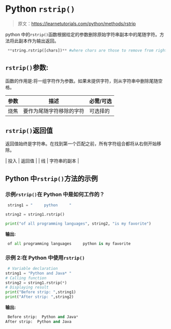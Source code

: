# Python `rstrip()`

> 原文：<https://learnetutorials.com/python/methods/rstrip>

python 中的`rstrip()`函数根据给定的参数删除原始字符串副本中的尾随字符。方法将此副本作为输出返回。

```py
 **string.rstrip([chars])** #where chars are those to remove from right 

```

## `rstrip()`参数:

函数的作用是:将一组字符作为参数。如果未提供字符，则从字符串中删除尾随空格。

| 参数 | 描述 | 必需/可选 |
| --- | --- | --- |
| 烧焦 | 要作为尾随字符移除的字符 | 可选择的 |

## `rstrip()`返回值

返回值始终是字符串。在找到第一个匹配之前，所有字符组合都将从右侧开始移除。

| 投入 | 返回值 |
| 线 | 字符串的副本 |

## Python 中`rstrip()`方法的示例

### 示例`rstrip()`在 Python 中是如何工作的？

```py
 string1 = "     python     "

string2 = string1.rstrip()

print("of all programming languages", string2, "is my favorite") 

```

**输出:**

```py
 of all programming languages     python is my favorite 
```

### 示例 2:在 Python 中使用`rstrip()`

```py
 # Variable declaration  
string1 = "Python and Java* "  
# Calling function  
string2 = string1.rstrip(*)  
# Displaying result  
print("Before strip: ",string1)  
print("After strip: ",string2) 

```

**输出:**

```py
 Before strip:  Python and Java* 
After strip:  Python and Java 
```